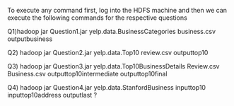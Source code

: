 To execute any command first, log into the HDFS machine
and then we can execute the following commands for the 
respective questions

Q1)hadoop jar Question1.jar yelp.data.BusinessCategories business.csv outputbusiness

Q2) hadoop jar Question2.jar yelp.data.Top10 review.csv outputtop10

Q3) hadoop jar Question3.jar yelp.data.Top10BusinessDetails Review.csv  Business.csv outputtop10intermediate outputtop10final

Q4) hadoop jar Question4.jar yelp.data.StanfordBusiness inputtop10 inputtop10address  outputlast
?